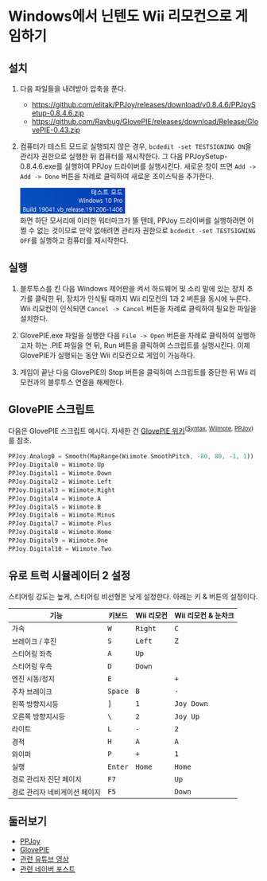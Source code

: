 # Windows에서 닌텐도 Wii 리모컨으로 게임하기

## 설치

1. 다음 파일들을 내려받아 압축을 푼다.
	* <https://github.com/elitak/PPJoy/releases/download/v0.8.4.6/PPJoySetup-0.8.4.6.zip>
	* <https://github.com/Ravbug/GlovePIE/releases/download/Release/GlovePIE-0.43.zip>

2. 컴퓨터가 테스트 모드로 실행되지 않은 경우, `bcdedit -set TESTSIGNING ON`을 관리자 권한으로 실행한 뒤 컴퓨터를 재시작한다. 그 다음 PPJoySetup-0.8.4.6.exe를 실행하여 PPJoy 드라이버를 실행시킨다. 새로운 창이 뜨면 `Add -> Add ->
	Done` 버튼을 차례로 클릭하여 새로운 조이스틱을 추가한다.

	![Test mode](assets/test-mode.png)  
	화면 하단 모서리에 이러한 워터마크가 뜰 텐데, PPJoy 드라이버를 실행하려면 어쩔 수 없는 것이므로 만약 없애려면 관리자 권한으로 `bcdedit -set TESTSIGNING OFF`를 실행하고 컴퓨터를 재시작한다.

## 실행

1. 블루투스를 킨 다음 Windows 제어판을 켜서 하드웨어 및 소리 밑에 있는 장치 추가를 클릭한 뒤, 장치가 인식될 때까지 Wii
	리모컨의 1과 2 버튼을 동시에 누른다. Wii 리모컨이 인식되면 `Cancel -> Cancel` 버튼을 차례로 클릭하여 필요한 파일을
설치한다.

2. GlovePIE.exe 파일을 실행한 다음 `File -> Open` 버튼을 차례로 클릭하여 실행하고자 하는 .PIE 파일을 연 뒤,
	Run 버튼을 클릭하여 스크립트를 실행시킨다. 이제 GlovePIE가 실행되는 동안 Wii 리모컨으로 게임이 가능하다.

3. 게임이 끝난 다음 GlovePIE의 Stop 버튼을 클릭하여 스크립트를 중단한 뒤 Wii 리모컨과의 블루투스 연결을 해제한다.

## GlovePIE 스크립트

다음은 GlovePIE 스크립트 예시다. 자세한 건 [GlovePIE 위키](https://github.com/Ravbug/GlovePIE/wiki)<sup>([Syntax](https://github.com/Ravbug/GlovePIE/wiki/GlovePIE-Scripts-and-Syntax), [Wiimote](https://github.com/Ravbug/GlovePIE/wiki/Wiimote-(Nintendo-Wii-Remote)), [PPJoy](https://github.com/Ravbug/GlovePIE/wiki/Joysticks,-PPJoy,-and-Kinect#ppjoy))</sup>를 참조.

```rust
PPJoy.Analog0 = Smooth(MapRange(Wiimote.SmoothPitch, -80, 80, -1, 1))
PPJoy.Digital0 = Wiimote.Up
PPJoy.Digital1 = Wiimote.Down
PPJoy.Digital2 = Wiimote.Left
PPJoy.Digital3 = Wiimote.Right
PPJoy.Digital4 = Wiimote.A
PPJoy.Digital5 = Wiimote.B
PPJoy.Digital6 = Wiimote.Minus
PPJoy.Digital7 = Wiimote.Plus
PPJoy.Digital8 = Wiimote.Home
PPJoy.Digital9 = Wiimote.One
PPJoy.Digital10 = Wiimote.Two
```

## 유로 트럭 시뮬레이터 2 설정

스티어링 강도는 높게, 스티어링 비선형은 낮게 설정한다. 아래는 키 & 버튼의 설정이다.

| 기능 | 키보드 | Wii 리모컨 | Wii 리모컨 & 눈차크 |
| --- | --- | --- | --- |
| 가속 | <kbd>W</kbd> | <kbd>Right</kbd> | <kbd>C</kbd> |
| 브레이크 / 후진 | <kbd>S</kbd> | <kbd>Left</kbd> | <kbd>Z</kbd> |
| 스티어링 좌측 | <kbd>A</kbd> | <kbd>Up</kbd> | |
| 스티어링 우측 | <kbd>D</kbd> | <kbd>Down</kbd> | |
| 엔진 시동/정지 | <kbd>E</kbd> | | <kbd>+</kbd> |
| 주차 브레이크 | <kbd>Space</kbd> | <kbd>B</kbd> | <kbd>-</kbd> |
| 왼쪽 방향지시등 | <kbd>]</kbd> | <kbd>1</kbd> | <kbd>Joy Down</kbd> |
| 오른쪽 방향지시등 | <kbd>\\</kbd> | <kbd>2</kbd> | <kbd>Joy Up</kbd> |
| 라이트 | <kbd>L</kbd> | <kbd>-</kbd> | <kbd>2</kbd> |
| 경적 | <kbd>H</kbd> | <kbd>A</kbd> | <kbd>A</kbd> |
| 와이퍼 | <kbd>P</kbd> | <kbd>+</kbd> | <kbd>1</kbd> |
| 실행 | <kbd>Enter</kbd> | <kbd>Home</kbd> | <kbd>Home</kbd> |
| 경로 관리자 진단 페이지 | <kbd>F7</kbd> | | <kbd>Up</kbd> |
| 경로 관리자 네비게이션 페이지 | <kbd>F5</kbd> | | <kbd>Down</kbd> |

## 둘러보기

* [PPJoy](https://github.com/elitak/PPJoy)
* [GlovePIE](https://github.com/Ravbug/GlovePIE)
* [관련 유튜브 영상](https://www.youtube.com/watch?v=QH6h2dO_eYY)
* [관련 네이버 포스트](https://m.blog.naver.com/truecg/10154582210)